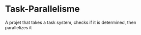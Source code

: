 # Task-Parallelisme
A projet that takes a task system, checks if it is determined, then parallelizes it
